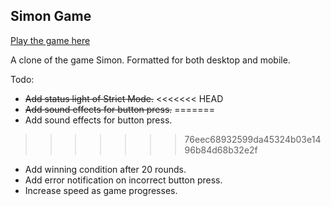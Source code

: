 ## Simon Game

[Play the game here](https://beeboobeep.github.io/simon-clone)

A clone of the game Simon. Formatted for both desktop and mobile.

Todo:
- ~~Add status light of Strict Mode.~~
<<<<<<< HEAD
- ~~Add sound effects for button press.~~
=======
- Add sound effects for button press.
>>>>>>> 76eec68932599da45324b03e1496b84d68b32e2f
- Add winning condition after 20 rounds.
- Add error notification on incorrect button press.
- Increase speed as game progresses.
